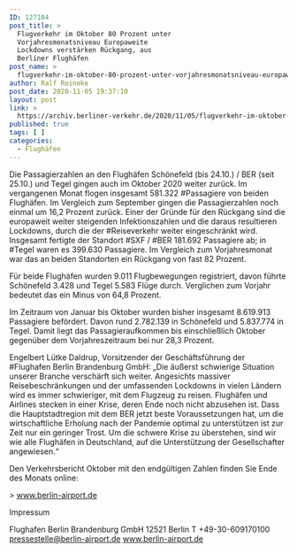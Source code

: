 ```yaml
---
ID: 127104
post_title: >
  Flugverkehr im Oktober 80 Prozent unter
  Vorjahresmonatsniveau Europaweite
  Lockdowns verstärken Rückgang, aus
  Berliner Flughäfen
post_name: >
  flugverkehr-im-oktober-80-prozent-unter-vorjahresmonatsniveau-europaweite-lockdowns-verstaerken-rueckgang-aus-berliner-flughaefen
author: Ralf Reineke
post_date: 2020-11-05 19:37:10
layout: post
link: >
  https://archiv.berliner-verkehr.de/2020/11/05/flugverkehr-im-oktober-80-prozent-unter-vorjahresmonatsniveau-europaweite-lockdowns-verstaerken-rueckgang-aus-berliner-flughaefen/
published: true
tags: [ ]
categories:
  - Flughäfen
---
```

Die Passagierzahlen an den Flughäfen Schönefeld (bis 24.10.) / BER (seit 25.10.) und Tegel gingen auch im Oktober 2020 weiter zurück. Im vergangenen Monat flogen insgesamt 581.322 #Passagiere von beiden Flughäfen. Im Vergleich zum September gingen die Passagierzahlen noch einmal um 16,2 Prozent zurück. Einer der Gründe für den Rückgang sind die europaweit weiter steigenden Infektionszahlen und die daraus resultieren Lockdowns, durch die der #Reiseverkehr weiter eingeschränkt wird. Insgesamt fertigte der Standort #SXF / #BER 181.692 Passagiere ab; in #Tegel waren es 399.630 Passagiere. Im Vergleich zum Vorjahresmonat war das an beiden Standorten ein Rückgang von fast 82 Prozent.

Für beide Flughäfen wurden 9.011 Flugbewegungen registriert, davon führte Schönefeld 3.428 und Tegel 5.583 Flüge durch. Verglichen zum Vorjahr bedeutet das ein Minus von 64,8 Prozent.

Im Zeitraum von Januar bis Oktober wurden bisher insgesamt 8.619.913 Passagiere befördert. Davon rund 2.782.139 in Schönefeld und 5.837.774 in Tegel. Damit liegt das Passagieraufkommen bis einschließlich Oktober gegenüber dem Vorjahreszeitraum bei nur 28,3 Prozent.

Engelbert Lütke Daldrup, Vorsitzender der Geschäftsführung der #Flughafen Berlin Brandenburg GmbH: „Die äußerst schwierige Situation unserer Branche verschärft sich weiter. Angesichts massiver Reisebeschränkungen und der umfassenden Lockdowns in vielen Ländern wird es immer schwieriger, mit dem Flugzeug zu reisen. Flughäfen und Airlines stecken in einer Krise, deren Ende noch nicht abzusehen ist. Dass die Hauptstadtregion mit dem BER jetzt beste Voraussetzungen hat, um die wirtschaftliche Erholung nach der Pandemie optimal zu unterstützen ist zur Zeit nur ein geringer Trost. Um die schwere Krise zu überstehen, sind wir wie alle Flughäfen in Deutschland, auf die Unterstützung der Gesellschafter angewiesen.“

Den Verkehrsbericht Oktober mit den endgültigen Zahlen finden Sie Ende des Monats online:

&gt; www.berlin-airport.de

Impressum

Flughafen Berlin Brandenburg GmbH
12521 Berlin
T +49-30-609170100
pressestelle@berlin-airport.de
www.berlin-airport.de